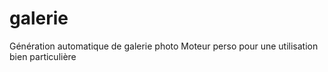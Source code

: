 galerie
=======

Génération automatique de galerie photo
Moteur perso pour une utilisation bien particulière
